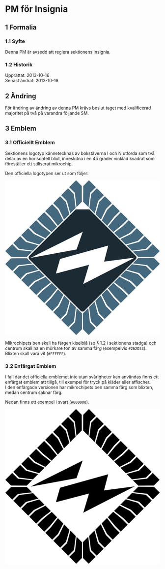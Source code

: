 # PM för Insignia

## 1 Formalia
### 1.1 Syfte
Denna PM är avsedd att reglera sektionens insignia.

### 1.2 Historik
Upprättat: 2013-10-16  
Senast ändrat: 2013-10-16

## 2 Ändring
För ändring av ändring av denna PM krävs beslut taget med kvalificerad majoritet på två på varandra följande SM.

## 3 Emblem
### 3.1 Officiellt Emblem
Sektionens logotyp kännetecknas av bokstäverna I och N utförda som två delar av en horisontell blixt, inneslutna i en 45 grader vinklad kvadrat som föreställer ett stiliserat mikrochip.

Den officiella logotypen ser ut som följer:

![](../../img/logo_in_600px.png)

Mikrochipets ben skall ha färgen kiselblå (se § 1.2 i sektionens stadga) och centrum skall ha en mörkare ton av samma färg (exempelvis `#262D33`).  
Blixten skall vara vit (`#FFFFFF`).

### 3.2 Enfärgat Emblem
I fall där det officiella emblemet inte utan svårigheter kan användas finns ett enfärgat emblem att tillgå, till exempel för tryck på kläder eller affischer.  
I den enfärgade versionen har mikrochipets ben samma färg som blixten, medan centrum saknar färg.

Nedan finns ett exempel i svart (`#000000`).

![](../../img/logo_in_monokrom_svart.png)
